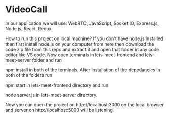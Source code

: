 # VideoCall
In our application we will use:
WebRTC,
JavaScript,
Socket.IO,
Express.js,
Node.js,
React,
Redux

How to run this project on local machine?
If you don't have node.js installed then first install node.js on your computer from here then download the code zip file from this repo and extract it and open that folder in any code editor like VS code.
Now open terminals in lets-meet-frontend and lets-meet-server folder and run

npm install
in both of the terminals.
After installation of the depedancies in both of the folders run

npm start
in lets-meet-frontend directory
and run

node server.js
in lets-meet-server directory.

Now you can open the project on http://localhost:3000 on the local browser and server on http://localhost:5000 will be listening.

